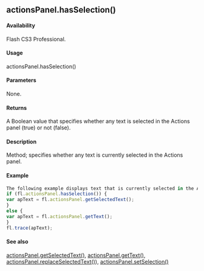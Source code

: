 ## actionsPanel.hasSelection()

#### Availability

Flash CS3 Professional.

#### Usage

actionsPanel.hasSelection()

#### Parameters

None.

#### Returns

A Boolean value that specifies whether any text is selected in the Actions panel (true) or not (false).

#### Description

Method; specifies whether any text is currently selected in the Actions panel.

#### Example

```javascript
The following example displays text that is currently selected in the Actions panel. If no text is selected, it displays all the text in the Actions panel.
if (fl.actionsPanel.hasSelection()) {
var apText = fl.actionsPanel.getSelectedText();
}
else {
var apText = fl.actionsPanel.getText();
}
fl.trace(apText);

```
#### See also

[actionsPanel.getSelectedText()](#!AdobeDocs/developers-animatesdk-docs/master/actionsPanel_object/actionsPane2.md), [actionsPanel.getText()](#!AdobeDocs/developers-animatesdk-docs/master/actionsPanel_object/actionsPane3.md), [actionsPanel.replaceSelectedText()](#!AdobeDocs/developers-animatesdk-docs/master/actionsPanel_object/actionsPane5.md)), [actionsPanel.setSelection()](#!AdobeDocs/developers-animatesdk-docs/master/actionsPanel_object/actionsPane7.md)

<span id="actionsPanel.replaceSelectedText()" class="anchor"></span>
